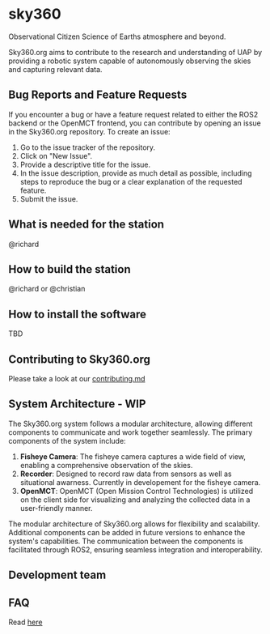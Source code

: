 # sky360
Observational Citizen Science of Earths atmosphere and beyond.

Sky360.org aims to contribute to the research and understanding of UAP by providing a robotic system capable of autonomously observing the skies and capturing relevant data. 

## Bug Reports and Feature Requests

If you encounter a bug or have a feature request related to either the ROS2 backend or the OpenMCT frontend, you can contribute by opening an issue in the Sky360.org repository. To create an issue:

1. Go to the issue tracker of the repository.
2. Click on "New Issue".
3. Provide a descriptive title for the issue.
4. In the issue description, provide as much detail as possible, including steps to reproduce the bug or a clear explanation of the requested feature.
5. Submit the issue.

## What is needed for the station

@richard

## How to build the station

@richard or @christian

## How to install the software

TBD

## Contributing to Sky360.org
Please take a look at our [contributing.md](./contributing.md)

## System Architecture - WIP
The Sky360.org system follows a modular architecture, allowing different components to communicate and work together seamlessly. The primary components of the system include:

1. **Fisheye Camera**: The fisheye camera captures a wide field of view, enabling a comprehensive observation of the skies.
2. **Recorder**: Designed to record raw data from sensors as well as situational awarness. Currently in developement for the fisheye camera.
3. **OpenMCT**: OpenMCT (Open Mission Control Technologies) is utilized on the client side for visualizing and analyzing the collected data in a user-friendly manner.

The modular architecture of Sky360.org allows for flexibility and scalability. Additional components can be added in future versions to enhance the system's capabilities. The communication between the components is facilitated through ROS2, ensuring seamless integration and interoperability.

## Development team

## FAQ

Read [here](./FAQ.md)
